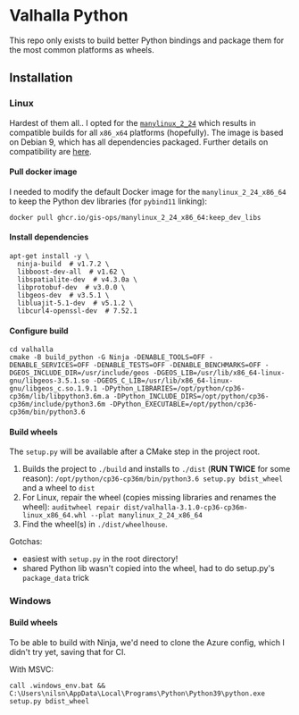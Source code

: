 # Valhalla Python

This repo only exists to build better Python bindings and package them for the most common platforms as wheels.

## Installation

### Linux

Hardest of them all.. I opted for the [`manylinux_2_24`](https://www.python.org/dev/peps/pep-0600/) which results in compatible builds for all `x86_x64` platforms (hopefully). The image is based on Debian 9, which has all dependencies packaged. Further details on compatibility are [here](https://github.com/pypa/manylinux#manylinux).

#### Pull docker image

I needed to modify the default Docker image for the `manylinux_2_24_x86_64` to keep the Python dev libraries (for `pybind11` linking):

`docker pull ghcr.io/gis-ops/manylinux_2_24_x86_64:keep_dev_libs`

#### Install dependencies

```
apt-get install -y \
  ninja-build  # v1.7.2 \
  libboost-dev-all  # v1.62 \
  libspatialite-dev  # v4.3.0a \
  libprotobuf-dev  # v3.0.0 \
  libgeos-dev  # v3.5.1 \
  libluajit-5.1-dev  # v5.1.2 \
  libcurl4-openssl-dev  # 7.52.1
```

#### Configure build

```
cd valhalla
cmake -B build_python -G Ninja -DENABLE_TOOLS=OFF -DENABLE_SERVICES=OFF -DENABLE_TESTS=OFF -DENABLE_BENCHMARKS=OFF -DGEOS_INCLUDE_DIR=/usr/include/geos -DGEOS_LIB=/usr/lib/x86_64-linux-gnu/libgeos-3.5.1.so -DGEOS_C_LIB=/usr/lib/x86_64-linux-gnu/libgeos_c.so.1.9.1 -DPython_LIBRARIES=/opt/python/cp36-cp36m/lib/libpython3.6m.a -DPython_INCLUDE_DIRS=/opt/python/cp36-cp36m/include/python3.6m -DPython_EXECUTABLE=/opt/python/cp36-cp36m/bin/python3.6
```

#### Build wheels

The `setup.py` will be available after a CMake step in the project root.

1. Builds the project to `./build` and installs to `./dist` (**RUN TWICE** for some reason): `/opt/python/cp36-cp36m/bin/python3.6 setup.py bdist_wheel` and a wheel to `dist`
2. For Linux, repair the wheel (copies missing libraries and renames the wheel): `auditwheel repair dist/valhalla-3.1.0-cp36-cp36m-linux_x86_64.whl --plat manylinux_2_24_x86_64`
3. Find the wheel(s) in `./dist/wheelhouse`.

Gotchas:
- easiest with `setup.py` in the root directory!
- shared Python lib wasn't copied into the wheel, had to do setup.py's `package_data` trick

### Windows

#### Build wheels

To be able to build with Ninja, we'd need to clone the Azure config, which I didn't try yet, saving that for CI.

With MSVC:

```
call .windows_env.bat && C:\Users\nilsn\AppData\Local\Programs\Python\Python39\python.exe setup.py bdist_wheel
```
